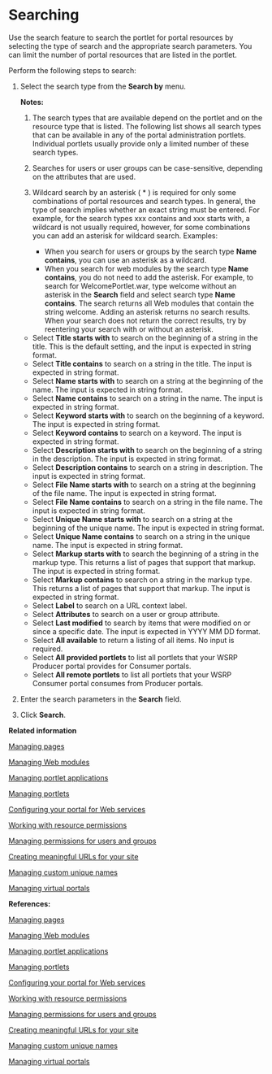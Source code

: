 # Searching 

Use the search feature to search the portlet for portal resources by selecting the type of search and the appropriate search parameters. You can limit the number of portal resources that are listed in the portlet.

Perform the following steps to search:

1.  Select the search type from the **Search by** menu.

    **Notes:**

    1.  The search types that are available depend on the portlet and on the resource type that is listed. The following list shows all search types that can be available in any of the portal administration portlets. Individual portlets usually provide only a limited number of these search types.
    2.  Searches for users or user groups can be case-sensitive, depending on the attributes that are used.
    3.  Wildcard search by an asterisk \( \* \) is required for only some combinations of portal resources and search types. In general, the type of search implies whether an exact string must be entered. For example, for the search types xxx contains and xxx starts with, a wildcard is not usually required, however, for some combinations you can add an asterisk for wildcard search. Examples:

        -   When you search for users or groups by the search type **Name contains**, you can use an asterisk as a wildcard.
        -   When you search for web modules by the search type **Name contains**, you do not need to add the asterisk. For example, to search for WelcomePortlet.war, type welcome without an asterisk in the **Search** field and select search type **Name contains**. The search returns all Web modules that contain the string welcome. Adding an asterisk returns no search results.
        When your search does not return the correct results, try by reentering your search with or without an asterisk.

    -   Select **Title starts with** to search on the beginning of a string in the title. This is the default setting, and the input is expected in string format.
    -   Select **Title contains** to search on a string in the title. The input is expected in string format.
    -   Select **Name starts with** to search on a string at the beginning of the name. The input is expected in string format.
    -   Select **Name contains** to search on a string in the name. The input is expected in string format.
    -   Select **Keyword starts with** to search on the beginning of a keyword. The input is expected in string format.
    -   Select **Keyword contains** to search on a keyword. The input is expected in string format.
    -   Select **Description starts with** to search on the beginning of a string in the description. The input is expected in string format.
    -   Select **Description contains** to search on a string in description. The input is expected in string format.
    -   Select **File Name starts with** to search on a string at the beginning of the file name. The input is expected in string format.
    -   Select **File Name contains** to search on a string in the file name. The input is expected in string format.
    -   Select **Unique Name starts with** to search on a string at the beginning of the unique name. The input is expected in string format.
    -   Select **Unique Name contains** to search on a string in the unique name. The input is expected in string format.
    -   Select **Markup starts with** to search the beginning of a string in the markup type. This returns a list of pages that support that markup. The input is expected in string format.
    -   Select **Markup contains** to search on a string in the markup type. This returns a list of pages that support that markup. The input is expected in string format.
    -   Select **Label** to search on a URL context label.
    -   Select **Attributes** to search on a user or group attribute.
    -   Select **Last modified** to search by items that were modified on or since a specific date. The input is expected in YYYY MM DD format.
    -   Select **All available** to return a listing of all items. No input is required.
    -   Select **All provided portlets** to list all portlets that your WSRP Producer portal provides for Consumer portals.
    -   Select **All remote portlets** to list all portlets that your WSRP Consumer portal consumes from Producer portals.
2.  Enter the search parameters in the **Search** field.

3.  Click **Search**.


**Related information**  


[Managing pages ](../panel_help/h_main_managing_pages.md)

[Managing Web modules ](../panel_help/h_main_web_module.md)

[Managing portlet applications ](../panel_help/h_main_manage_portlet_app.md)

[Managing portlets](../panel_help/h_main_manage_portlets.md)

[Configuring your portal for Web services ](../panel_help/h_main_web_services.md)

[Working with resource permissions ](../panel_help/h_main_resource_permissions.md)

[Managing permissions for users and groups ](../panel_help/h_main_ug_permissions.md)

[Creating meaningful URLs for your site ](../panel_help/h_main_url.md)

[Managing custom unique names ](../panel_help/h_main_custom_names.md)

[Managing virtual portals ](../panel_help/h_main_virtual.md)

**References:**  


[Managing pages](h_main_managing_pages.md)

[Managing Web modules](h_main_web_module.md)

[Managing portlet applications](h_main_manage_portlet_app.md)

[Managing portlets](h_main_manage_portlets.md)

[Configuring your portal for Web services](h_main_web_services.md)

[Working with resource permissions](h_main_resource_permissions.md)

[Managing permissions for users and groups](h_main_ug_permissions.md)

[Creating meaningful URLs for your site](h_main_url.md)

[Managing custom unique names](h_main_custom_names.md)

[Managing virtual portals](h_main_virtual.md)

